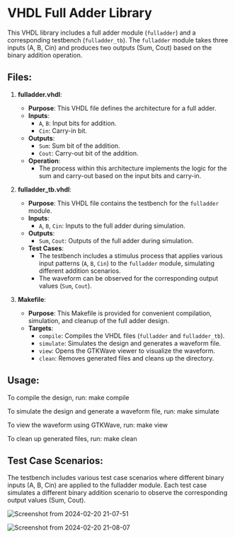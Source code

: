 # VHDL Full Adder Library

This VHDL library includes a full adder module (`fulladder`) and a corresponding testbench (`fulladder_tb`). The `fulladder` module takes three inputs (A, B, Cin) and produces two outputs (Sum, Cout) based on the binary addition operation.

## Files:

1. **fulladder.vhdl**:
   - **Purpose**: This VHDL file defines the architecture for a full adder.
   - **Inputs**:
     - `A`, `B`: Input bits for addition.
     - `Cin`: Carry-in bit.
   - **Outputs**:
     - `Sum`: Sum bit of the addition.
     - `Cout`: Carry-out bit of the addition.
   - **Operation**:
     - The process within this architecture implements the logic for the sum and carry-out based on the input bits and carry-in.

2. **fulladder_tb.vhdl**:
   - **Purpose**: This VHDL file contains the testbench for the `fulladder` module.
   - **Inputs**:
     - `A`, `B`, `Cin`: Inputs to the full adder during simulation.
   - **Outputs**:
     - `Sum`, `Cout`: Outputs of the full adder during simulation.
   - **Test Cases**:
     - The testbench includes a stimulus process that applies various input patterns (`A`, `B`, `Cin`) to the `fulladder` module, simulating different addition scenarios.
     - The waveform can be observed for the corresponding output values (`Sum`, `Cout`).

3. **Makefile**:
   - **Purpose**: This Makefile is provided for convenient compilation, simulation, and cleanup of the full adder design.
   - **Targets**:
     - `compile`: Compiles the VHDL files (`fulladder` and `fulladder_tb`).
     - `simulate`: Simulates the design and generates a waveform file.
     - `view`: Opens the GTKWave viewer to visualize the waveform.
     - `clean`: Removes generated files and cleans up the directory.

## Usage:

To compile the design, run:
    make compile

To simulate the design and generate a waveform file, run:
    make simulate

To view the waveform using GTKWave, run:
    make view

To clean up generated files, run:
    make clean

## Test Case Scenarios:
The testbench includes various test case scenarios where different binary inputs (A, B, Cin) are applied to the fulladder module.
Each test case simulates a different binary addition scenario to observe the corresponding output values (Sum, Cout).

                                        
            
              
              
 ![Screenshot from 2024-02-20 21-07-51](https://github.com/MohitReezal/Embedded-practical/assets/140707863/84e14240-07a6-4339-99b0-51b7498c7d4b)
 
![Screenshot from 2024-02-20 21-08-07](https://github.com/MohitReezal/Embedded-practical/assets/140707863/889bf37a-083a-439a-ad6b-d1dc1fca7771)
